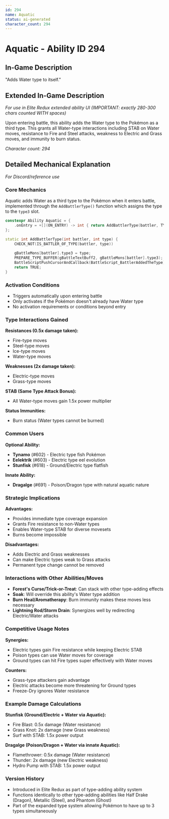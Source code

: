 ```yaml
---
id: 294
name: Aquatic
status: ai-generated
character_count: 294
---
```


# Aquatic - Ability ID 294

## In-Game Description
"Adds Water type to itself."

## Extended In-Game Description
*For use in Elite Redux extended ability UI (IMPORTANT: exactly 280-300 chars counted WITH spaces)*

Upon entering battle, this ability adds the Water type to the Pokémon as a third type. This grants all Water-type interactions including STAB on Water moves, resistance to Fire and Steel attacks, weakness to Electric and Grass moves, and immunity to burn status.

*Character count: 294*

## Detailed Mechanical Explanation
*For Discord/reference use*

### Core Mechanics
Aquatic adds Water as a third type to the Pokémon when it enters battle, implemented through the `AddBattlerType()` function which assigns the type to the `type3` slot.

```cpp
constexpr Ability Aquatic = {
    .onEntry = +[](ON_ENTRY) -> int { return AddBattlerType(battler, TYPE_WATER); },
};

static int AddBattlerType(int battler, int type) {
    CHECK_NOT(IS_BATTLER_OF_TYPE(battler, type))
    
    gBattleMons[battler].type3 = type;
    PREPARE_TYPE_BUFFER(gBattleTextBuff2, gBattleMons[battler].type3);
    BattleScriptPushCursorAndCallback(BattleScript_BattlerAddedTheType);
    return TRUE;
}
```

### Activation Conditions
- Triggers automatically upon entering battle
- Only activates if the Pokémon doesn't already have Water type
- No activation requirements or conditions beyond entry

### Type Interactions Gained
**Resistances (0.5x damage taken):**
- Fire-type moves
- Steel-type moves  
- Ice-type moves
- Water-type moves

**Weaknesses (2x damage taken):**
- Electric-type moves
- Grass-type moves

**STAB (Same Type Attack Bonus):**
- All Water-type moves gain 1.5x power multiplier

**Status Immunities:**
- Burn status (Water types cannot be burned)

### Common Users
**Optional Ability:**
- **Tynamo** (#602) - Electric type fish Pokémon
- **Eelektrik** (#603) - Electric type eel evolution  
- **Stunfisk** (#618) - Ground/Electric type flatfish

**Innate Ability:**
- **Dragalge** (#691) - Poison/Dragon type with natural aquatic nature

### Strategic Implications
**Advantages:**
- Provides immediate type coverage expansion
- Grants Fire resistance to non-Water types
- Enables Water-type STAB for diverse movesets
- Burns become impossible

**Disadvantages:**  
- Adds Electric and Grass weaknesses
- Can make Electric types weak to Grass attacks
- Permanent type change cannot be removed

### Interactions with Other Abilities/Moves
- **Forest's Curse/Trick-or-Treat**: Can stack with other type-adding effects
- **Soak**: Will override this ability's Water type addition
- **Burn Heal/Aromatherapy**: Burn immunity makes these moves less necessary
- **Lightning Rod/Storm Drain**: Synergizes well by redirecting Electric/Water attacks

### Competitive Usage Notes
**Synergies:**
- Electric types gain Fire resistance while keeping Electric STAB
- Poison types can use Water moves for coverage
- Ground types can hit Fire types super effectively with Water moves

**Counters:**
- Grass-type attackers gain advantage
- Electric attacks become more threatening for Ground types
- Freeze-Dry ignores Water resistance

### Example Damage Calculations
**Stunfisk (Ground/Electric + Water via Aquatic):**
- Fire Blast: 0.5x damage (Water resistance)
- Grass Knot: 2x damage (new Grass weakness)  
- Surf with STAB: 1.5x power output

**Dragalge (Poison/Dragon + Water via innate Aquatic):**
- Flamethrower: 0.5x damage (Water resistance)
- Thunder: 2x damage (new Electric weakness)
- Hydro Pump with STAB: 1.5x power output

### Version History
- Introduced in Elite Redux as part of type-adding ability system
- Functions identically to other type-adding abilities like Half Drake (Dragon), Metallic (Steel), and Phantom (Ghost)
- Part of the expanded type system allowing Pokémon to have up to 3 types simultaneously